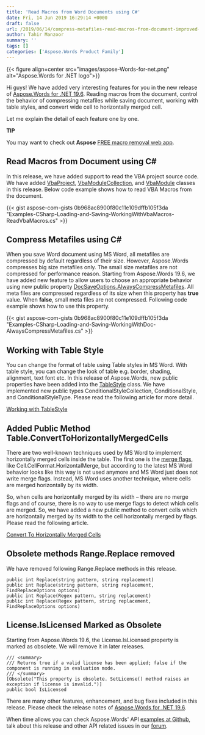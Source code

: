 ```yaml
---
title: 'Read Macros from Word Documents using C#'
date: Fri, 14 Jun 2019 16:29:14 +0000
draft: false
url: /2019/06/14/compress-metafiles-read-macros-from-document-improved-table-style-and-convert-wide-cell-to-horizontally-merged-cells/
author: Tahir Manzoor
summary: ''
tags: []
categories: ['Aspose.Words Product Family']
---
```




{{< figure align=center src="images/aspose-Words-for-net.png" alt="Aspose.Words for .NET logo">}}


Hi guys! We have added very interesting features for you in the new release of [Aspose.Words for .NET 19.6][1]. Reading macros from the document, control the behavior of compressing metafiles while saving document, working with table styles, and convert wide cell to horizontally merged cell.

Let me explain the detail of each feature one by one.

**TIP**

You may want to check out **Aspose** [FREE macro removal web app][2].

## Read Macros from Document using C#

In this release, we have added support to read the VBA project source code. We have added [VbaProject][3], [VbaModuleCollection][4], and [VbaModule][5] classes in this release. Below code example shows how to read VBA Macros from the document.

{{< gist aspose-com-gists 0b968ac8900f80c11e109dffb105f3da "Examples-CSharp-Loading-and-Saving-WorkingWithVbaMacros-ReadVbaMacros.cs" >}}

## Compress Metafiles using C#

When you save Word document using MS Word, all metafiles are compressed by default regardless of their size. However, Aspose.Words compresses big size metafiles only. The small size metafiles are not compressed for performance reason. Starting from Aspose.Words 19.6, we have added new feature to allow users to choose an appropriate behavior using new public property [DocSaveOptions.AlwaysCompressMetafiles][6]. All meta files are compressed regardless of its size when this property has **true** value. When **false**, small meta files are not compressed. Following code example shows how to use this property.

{{< gist aspose-com-gists 0b968ac8900f80c11e109dffb105f3da "Examples-CSharp-Loading-and-Saving-WorkingWithDoc-AlwaysCompressMetafiles.cs" >}}

## Working with Table Style

You can change the format of table using Table styles in MS Word. With table style, you can change the look of table e.g. border, shading, alignment, text font etc. In this release of Aspose.Words, new public properties have been added into the [TableStyle][7] class. We have implemented new public types ConditionalStyleCollection, ConditionalStyle, and ConditionalStyleType. Please read the following article for more detail.

[Working with TableStyle][8]

## Added Public Method Table.ConvertToHorizontallyMergedCells

There are two well-known techniques used by MS Word to implement horizontally merged cells inside the table. The first one is the [merge flags][9], like Cell.CellFormat.HorizontalMerge, but according to the latest MS Word behavior looks like this way is not used anymore and MS Word just does not write merge flags. Instead, MS Word uses another technique, where cells are merged horizontally by its width.

So, when cells are horizontally merged by its width – there are no merge flags and of course, there is no way to use merge flags to detect which cells are merged. So, we have added a new public method to convert cells which are horizontally merged by its width to the cell horizontally merged by flags. Please read the following article.

[Convert To Horizontally Merged Cells][10]

## Obsolete methods Range.Replace removed

We have removed following Range.Replace methods in this release.

```
public int Replace(string pattern, string replacement)
public int Replace(string pattern, string replacement, FindReplaceOptions options)
public int Replace(Regex pattern, string replacement)
public int Replace(Regex pattern, string replacement, FindReplaceOptions options)
```

## License.IsLicensed Marked as Obsolete

Starting from Aspose.Words 19.6, the License.IsLicensed property is marked as obsolete. We will remove it in later releases.

```
/// <summary>
/// Returns true if a valid license has been applied; false if the component is running in evaluation mode.
/// </summary>
[Obsolete("This property is obsolete. SetLicense() method raises an exception if license is invalid.")]
public bool IsLicensed
```

There are many other features, enhancement, and bug fixes included in this release. Please check the release notes of [Aspose.Words for .NET 19.6][11].

When time allows you can check Aspose.Words' API [examples at Github][12], talk about this release and other API related issues in our [forum][13].




[1]: https://www.nuget.org/packages/Aspose.Words/19.6.0
[2]: https://products.aspose.app/slides/remove-macros
[3]: https://apireference.aspose.com/
[4]: https://apireference.aspose.com/
[5]: https://apireference.aspose.com/
[6]: https://apireference.aspose.com/net/words/aspose.words.saving/docsaveoptions/properties/alwayscompressmetafiles
[7]: https://apireference.aspose.com/net/words/aspose.words/tablestyle
[8]: https://docs.aspose.com/display/wordsnet/Working+with+TableStyle
[9]: https://docs.aspose.com/display/wordsnet/Working+with+Columns+and+Rows#WorkingwithColumnsandRows-MergedCellsinAspose.Words
[10]: https://docs.aspose.com/display/wordsnet/Working+with+Columns+and+Rows#WorkingwithColumnsandRows-ConvertToHorizontallyMergedCells
[11]: https://docs.aspose.com/display/wordsnet/Aspose.Words+for+.NET+19.6+Release+Notes
[12]: https://github.com/aspose-words/Aspose.Words-for-.NET
[13]: https://forum.aspose.com/c/words




